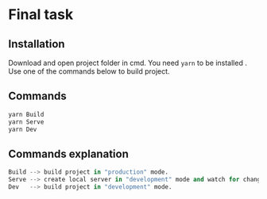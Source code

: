# Final task

## Installation
Download and open project folder in cmd. You need ```yarn``` to be installed . Use one of the commands below to build project.
 
## Commands

```cmd
yarn Build
yarn Serve
yarn Dev
```

## Commands explanation
```python
Build --> build project in "production" mode.
Serve --> create local server in "development" mode and watch for changes in files.
Dev   --> build project in "development" mode.
```